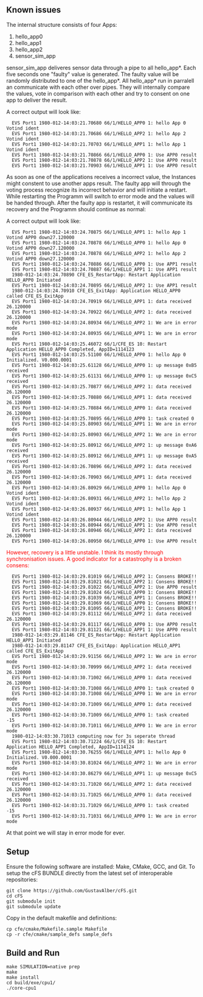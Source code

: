 
## Known issues

The internal structure consists of four Apps:

1. hello_app0
2. hello_app1
3. hello_app2
4. sensor_sim_app

sensor_sim_app deliveres sensor data through a pipe to all hello_app*.
Each five seconds one "faulty" value is generated.
The faulty value will be randomly distributed to one of the hello_app*.
All hello_app* run in parralell an communicate with each other over pipes.
They will internally compare the values, vote in comparison with each other and try to consent on one app to deliver the result.

A correct output will look like:
```
  EVS Port1 1980-012-14:03:21.70680 66/1/HELLO_APP0 1: hello App 0 Votind ident
  EVS Port1 1980-012-14:03:21.70686 66/1/HELLO_APP2 1: hello App 2 Votind ident
  EVS Port1 1980-012-14:03:21.70703 66/1/HELLO_APP1 1: hello App 1 Votind ident
  EVS Port1 1980-012-14:03:21.70866 66/1/HELLO_APP0 1: Use APP0 result
  EVS Port1 1980-012-14:03:21.70878 66/1/HELLO_APP2 1: Use APP0 result
  EVS Port1 1980-012-14:03:21.70903 66/1/HELLO_APP1 1: Use APP0 result
```

As soon as one of the applications receives a incorrect value, the Instances might constent to use another apps result.
The faulty app will through the voting process recognize its incorrect behavior and will initiate a restart.
While restarting the Programm will switch to error mode and the values will be handed through.
After the faulty app is restartet, it will communicate its recovery and the Programm should continue as normal:

A correct output will look like:
```
  EVS Port1 1980-012-14:03:24.70875 66/1/HELLO_APP1 1: hello App 1 Votind APP0 down27.120000
  EVS Port1 1980-012-14:03:24.70878 66/1/HELLO_APP0 1: hello App 0 Votind APP0 down27.120000
  EVS Port1 1980-012-14:03:24.70878 66/1/HELLO_APP2 1: hello App 2 Votind APP0 down27.120000
  EVS Port1 1980-012-14:03:24.70886 66/1/HELLO_APP0 1: Use APP1 result
  EVS Port1 1980-012-14:03:24.70887 66/1/HELLO_APP1 1: Use APP1 result
  1980-012-14:03:24.70890 CFE_ES_RestartApp: Restart Application HELLO_APP0 Initiated
  EVS Port1 1980-012-14:03:24.70895 66/1/HELLO_APP2 1: Use APP1 result
  1980-012-14:03:24.70910 CFE_ES_ExitApp: Application HELLO_APP0 called CFE_ES_ExitApp
  EVS Port1 1980-012-14:03:24.70919 66/1/HELLO_APP1 1: data received 26.120000
  EVS Port1 1980-012-14:03:24.70922 66/1/HELLO_APP2 1: data received 26.120000
  EVS Port1 1980-012-14:03:24.80934 66/1/HELLO_APP2 1: We are in error mode
  EVS Port1 1980-012-14:03:24.80935 66/1/HELLO_APP1 1: We are in error mode
  EVS Port1 1980-012-14:03:25.46072 66/1/CFE_ES 10: Restart Application HELLO_APP0 Completed, AppID=1114123
  EVS Port1 1980-012-14:03:25.51100 66/1/HELLO_APP0 1: hello App 0 Initialized. V0.000.0001
  EVS Port1 1980-012-14:03:25.61128 66/1/HELLO_APP0 1: up message 0xB5 received
  EVS Port1 1980-012-14:03:25.61131 66/1/HELLO_APP0 1: up message 0xC5 received
  EVS Port1 1980-012-14:03:25.70877 66/1/HELLO_APP2 1: data received 26.120000
  EVS Port1 1980-012-14:03:25.70880 66/1/HELLO_APP1 1: data received 26.120000
  EVS Port1 1980-012-14:03:25.70884 66/1/HELLO_APP0 1: data received 26.120000
  EVS Port1 1980-012-14:03:25.70895 66/1/HELLO_APP0 1: task created 0
  EVS Port1 1980-012-14:03:25.80903 66/1/HELLO_APP1 1: We are in error mode
  EVS Port1 1980-012-14:03:25.80903 66/1/HELLO_APP2 1: We are in error mode
  EVS Port1 1980-012-14:03:25.80912 66/1/HELLO_APP2 1: up message 0xA6 received
  EVS Port1 1980-012-14:03:25.80912 66/1/HELLO_APP1 1: up message 0xA5 received
  EVS Port1 1980-012-14:03:26.70896 66/1/HELLO_APP2 1: data received 26.120000
  EVS Port1 1980-012-14:03:26.70903 66/1/HELLO_APP1 1: data received 26.120000
  EVS Port1 1980-012-14:03:26.80929 66/1/HELLO_APP0 1: hello App 0 Votind ident
  EVS Port1 1980-012-14:03:26.80931 66/1/HELLO_APP2 1: hello App 2 Votind ident
  EVS Port1 1980-012-14:03:26.80937 66/1/HELLO_APP1 1: hello App 1 Votind ident
  EVS Port1 1980-012-14:03:26.80944 66/1/HELLO_APP2 1: Use APP0 result
  EVS Port1 1980-012-14:03:26.80944 66/1/HELLO_APP1 1: Use APP0 result
  EVS Port1 1980-012-14:03:26.80946 66/1/HELLO_APP2 1: data received 26.120000
  EVS Port1 1980-012-14:03:26.80950 66/1/HELLO_APP0 1: Use APP0 result
```

<span style="color:red">
However, recovery is a little unstable.
I think its mostly through synchronisation issues.
A good indicator for a catastrophy is a broken consens:
</span>

```
  EVS Port1 1980-012-14:03:29.81019 66/1/HELLO_APP2 1: Consens BROKE!!
  EVS Port1 1980-012-14:03:29.81021 66/1/HELLO_APP2 1: Consens BROKE!!
  EVS Port1 1980-012-14:03:29.81022 66/1/HELLO_APP2 1: Use APP0 result
  EVS Port1 1980-012-14:03:29.81024 66/1/HELLO_APP0 1: Consens BROKE!!
  EVS Port1 1980-012-14:03:29.81039 66/1/HELLO_APP1 1: Consens BROKE!!
  EVS Port1 1980-012-14:03:29.81069 66/1/HELLO_APP0 1: Consens BROKE!!
  EVS Port1 1980-012-14:03:29.81095 66/1/HELLO_APP1 1: Consens BROKE!!
  EVS Port1 1980-012-14:03:29.81112 66/1/HELLO_APP2 1: data received 26.120000
  EVS Port1 1980-012-14:03:29.81117 66/1/HELLO_APP0 1: Use APP0 result
  EVS Port1 1980-012-14:03:29.81121 66/1/HELLO_APP1 1: Use APP0 result
  1980-012-14:03:29.81146 CFE_ES_RestartApp: Restart Application HELLO_APP1 Initiated
  1980-012-14:03:29.81147 CFE_ES_ExitApp: Application HELLO_APP1 called CFE_ES_ExitApp
  EVS Port1 1980-012-14:03:29.91156 66/1/HELLO_APP2 1: We are in error mode
  EVS Port1 1980-012-14:03:30.70999 66/1/HELLO_APP2 1: data received 26.120000
  EVS Port1 1980-012-14:03:30.71002 66/1/HELLO_APP0 1: data received 26.120000
  EVS Port1 1980-012-14:03:30.71008 66/1/HELLO_APP0 1: task created 0
  EVS Port1 1980-012-14:03:30.71008 66/1/HELLO_APP0 1: We are in error mode
  EVS Port1 1980-012-14:03:30.71009 66/1/HELLO_APP0 1: data received 26.120000
  EVS Port1 1980-012-14:03:30.71009 66/1/HELLO_APP0 1: task created -15
  EVS Port1 1980-012-14:03:30.71011 66/1/HELLO_APP0 1: We are in error mode
  1980-012-14:03:30.71013 computing now for 3s seperate thread
  EVS Port1 1980-012-14:03:30.71224 66/1/CFE_ES 10: Restart Application HELLO_APP1 Completed, AppID=1114124
  EVS Port1 1980-012-14:03:30.76255 66/1/HELLO_APP1 1: hello App 0 Initialized. V0.000.0001
  EVS Port1 1980-012-14:03:30.81024 66/1/HELLO_APP2 1: We are in error mode
  EVS Port1 1980-012-14:03:30.86279 66/1/HELLO_APP1 1: up message 0xC5 received
  EVS Port1 1980-012-14:03:31.71020 66/1/HELLO_APP2 1: data received 26.120000
  EVS Port1 1980-012-14:03:31.71025 66/1/HELLO_APP0 1: data received 26.120000
  EVS Port1 1980-012-14:03:31.71029 66/1/HELLO_APP0 1: task created -15
  EVS Port1 1980-012-14:03:31.71031 66/1/HELLO_APP0 1: We are in error mode
```
At that point we will stay in error mode for ever.






## Setup

Ensure the following software are installed: Make, CMake, GCC, and Git.  To setup the cFS BUNDLE directly from the latest set of interoperable repositories:

    git clone https://github.com/GustavAlber/cFS.git
    cd cFS
    git submodule init
    git submodule update

Copy in the default makefile and definitions:

    cp cfe/cmake/Makefile.sample Makefile
    cp -r cfe/cmake/sample_defs sample_defs

## Build and Run

    make SIMULATION=native prep
    make
    make install
    cd build/exe/cpu1/
    ./core-cpu1



